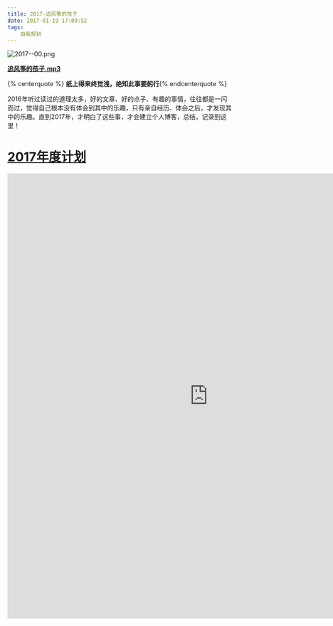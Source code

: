 ```yaml
---
title: 2017-追风筝的孩子
date: 2017-01-19 17:09:52
tags:
	自我规划
---
```


![2017--00.png](http://www.wailian.work/images/2018/09/09/2017--00.png)

<!-- more -->

**[追风筝的孩子.mp3][2]**

{% centerquote %} **纸上得来终觉浅，绝知此事要躬行**{% endcenterquote %}

2016年听过读过的道理太多，好的文章、好的点子、有趣的事情，往往都是一闪而过，觉得自己根本没有体会到其中的乐趣，只有亲自经历、体会之后，才发现其中的乐趣。直到2017年，才明白了这些事，才会建立个人博客，总结，记录到这里！

# **[2017年度计划][3]**
<iframe id="embed_dom" name="embed_dom" frameborder="0" style="display:block;width:900px; height:1000px;" src="https://www.processon.com/embed/mind/587991dfe4b07c7a98d3b71a"></iframe>

  [2]: http://ojiqvr961.bkt.clouddn.com/%E6%9E%97%E4%BF%8A%E6%9D%B0%20-%20%E8%BF%BD%E9%A3%8E%E7%AD%9D%E7%9A%84%E5%AD%A9%E5%AD%90.mp3
  [3]: https://www.processon.com/view/link/588087dce4b098bf4ce2fb08
